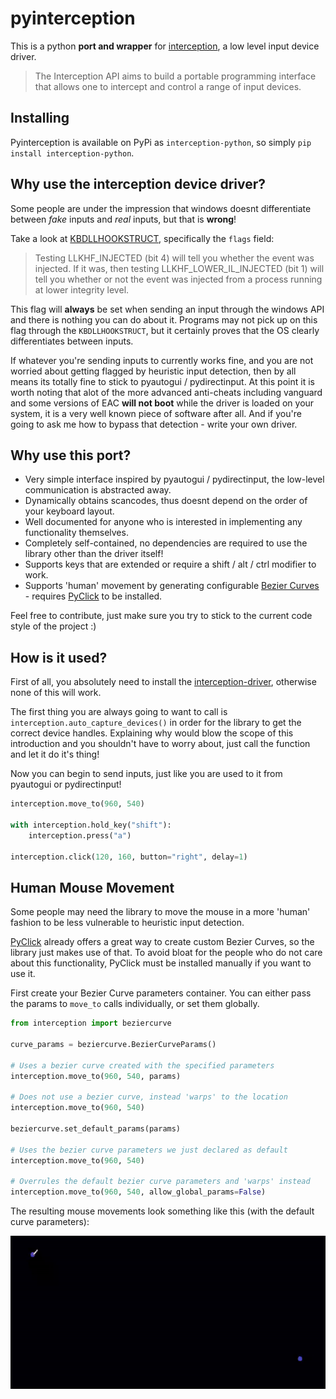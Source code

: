 # pyinterception
This is a python **port and wrapper** for [interception][c_ception], a low level input device driver.

> The Interception API aims to build a portable programming interface that allows one to intercept and control a range of input devices.

## Installing
Pyinterception is available on PyPi as `interception-python`, so simply `pip install interception-python`.

## Why use the interception device driver?
Some people are under the impression that windows doesnt differentiate between *fake* inputs and *real* inputs, but that is **wrong**!

Take a look at [KBDLLHOOKSTRUCT][kbdllhook], specifically the `flags` field:
> Testing LLKHF_INJECTED (bit 4) will tell you whether the event was injected. If it was, then testing LLKHF_LOWER_IL_INJECTED (bit 1) will tell you whether or not the event was injected from a process running at lower integrity level.

This flag will **always** be set when sending an input through the windows API and there is nothing you can do about it. Programs may not pick up on this flag through the `KBDLLHOOKSTRUCT`, but it certainly proves that the OS clearly differentiates between inputs. 

If whatever you're sending inputs to currently works fine, and you are not worried about getting flagged by heuristic input detection, then by all means its totally fine to stick to pyautogui / pydirectinput.
At this point it is worth noting that alot of the more advanced anti-cheats including vanguard and some versions of EAC **will not boot** while the driver is loaded on your system, it is a very well known piece of software after all.
And if you're going to ask me how to bypass that detection - write your own driver.

## Why use this port?
- Very simple interface inspired by pyautogui / pydirectinput, the low-level communication is abstracted away.
- Dynamically obtains scancodes, thus doesnt depend on the order of your keyboard layout.
- Well documented for anyone who is interested in implementing any functionality themselves.
- Completely self-contained, no dependencies are required to use the library other than the driver itself!
- Supports keys that are extended or require a shift / alt / ctrl modifier to work.
- Supports 'human' movement by generating configurable [Bezier Curves][curve] - requires [PyClick][pyclick] to be installed.

Feel free to contribute, just make sure you try to stick to the current code style of the project :) 

## How is it used?
First of all, you absolutely need to install the [interception-driver][c_ception], otherwise none of this will work.

The first thing you are always going to want to call is `interception.auto_capture_devices()` in order for the library to get the correct device handles.
Explaining why would blow the scope of this introduction and you shouldn't have to worry about, just call the function and let it do it's thing!

Now you can begin to send inputs, just like you are used to it from pyautogui or pydirectinput!
```py
interception.move_to(960, 540)

with interception.hold_key("shift"):
    interception.press("a")

interception.click(120, 160, button="right", delay=1)
```

## Human Mouse Movement
Some people may need the library to move the mouse in a more 'human' fashion to be less vulnerable to heuristic input detection.

[PyClick][pyclick] already offers a great way to create custom Bezier Curves, so the library just makes use of that. To avoid bloat for the people who
do not care about this functionality, PyClick must be installed manually if you want to use it.

First create your Bezier Curve parameters container. You can either pass the params to `move_to` calls individually, or set them globally.
```py
from interception import beziercurve

curve_params = beziercurve.BezierCurveParams()

# Uses a bezier curve created with the specified parameters
interception.move_to(960, 540, params)

# Does not use a bezier curve, instead 'warps' to the location
interception.move_to(960, 540)

beziercurve.set_default_params(params)

# Uses the bezier curve parameters we just declared as default
interception.move_to(960, 540)

# Overrules the default bezier curve parameters and 'warps' instead
interception.move_to(960, 540, allow_global_params=False)
```

The resulting mouse movements look something like this (with the default curve parameters):
<p float="left">
  <img src="demo/curves.gif" width="650" height="245" />
</p>

[c_ception]: https://github.com/oblitum/Interception
[pyclick]: https://github.com/patrikoss/pyclick
[curve]: https://en.wikipedia.org/wiki/B%C3%A9zier_curve
[kbdllhook]: https://learn.microsoft.com/en-us/windows/win32/api/winuser/ns-winuser-kbdllhookstruct?redirectedfrom=MSDN
